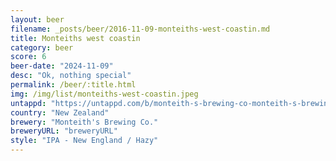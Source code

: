 ```yaml
---
layout: beer
filename: _posts/beer/2016-11-09-monteiths-west-coastin.md
title: Monteiths west coastin
category: beer
score: 6
beer-date: "2024-11-09"
desc: "Ok, nothing special"
permalink: /beer/:title.html
img: /img/list/monteiths-west-coastin.jpeg
untappd: "https://untappd.com/b/monteith-s-brewing-co-monteith-s-brewing-co-west-coastin-hazy/4825664"
country: "New Zealand"
brewery: "Monteith's Brewing Co."
breweryURL: "breweryURL"
style: "IPA - New England / Hazy"
---
```

